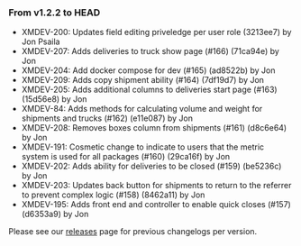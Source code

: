 ### From v1.2.2 to HEAD

- XMDEV-200: Updates field editing priveledge per user role (3213ee7) by Jon Psaila
- XMDEV-207: Adds deliveries to truck show page (#166) (71ca94e) by Jon
- XMDEV-204: Add docker compose for dev (#165) (ad8522b) by Jon
- XMDEV-209: Adds copy shipment ability (#164) (7df19d7) by Jon
- XMDEV-205: Adds additional columns to deliveries start page (#163) (15d56e8) by Jon
- XMDEV-84: Adds methods for calculating volume and weight for shipments and trucks (#162) (e11e087) by Jon
- XMDEV-208: Removes boxes column from shipments (#161) (d8c6e64) by Jon
- XMDEV-191: Cosmetic change to indicate to users that the metric system is used for all packages (#160) (29ca16f) by Jon
- XMDEV-202: Adds ability for deliveries to be closed (#159) (be5236c) by Jon
- XMDEV-203: Updates back button for shipments to return to the referrer to prevent complex logic (#158) (8462a11) by Jon
- XMDEV-195: Adds front end and controller to enable quick closes (#157) (d6353a9) by Jon

Please see our [releases](https://github.com/devxiongmao/truckin-along/releases/) page for previous changelogs per version.

